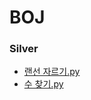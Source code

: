 # BOJ

### Silver
* [랜선 자르기.py](https://github.com/Gyeongsu1997/BOJ/tree/main/%EB%B0%B1%EC%A4%80/Silver/1654.%E2%80%85%EB%9E%9C%EC%84%A0%E2%80%85%EC%9E%90%EB%A5%B4%EA%B8%B0)
* [수 찾기.py](https://github.com/Gyeongsu1997/Problem-Solving/tree/main/%EB%B0%B1%EC%A4%80/Silver/1920.%E2%80%85%EC%88%98%E2%80%85%EC%B0%BE%EA%B8%B0)
